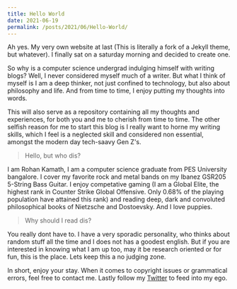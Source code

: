 ```yaml
---
title: Hello World
date: 2021-06-19
permalink: /posts/2021/06/Hello-World/
---
```


Ah yes. My very own website at last (This is literally a fork of a Jekyll theme, but whatever). I finally sat on a saturday morning and decided to create one.

So why is a computer science undergrad indulging himself with writing blogs? Well, I never considered myself much of a writer. But what I think of myself is I am a deep thinker, not just confined to technology, but also about philosophy and life. And from time to time, I enjoy putting my thoughts into words.

This will also serve as a repository containing all my thoughts and experiences, for both you and me to cherish from time to time. The other selfish reason for me to start this blog is I really want to horne my writing skills, which I feel is a neglected skill and considered non essential, amongst the modern day tech-saavy Gen Z's. 

> Hello, but who dis?

I am Rohan Kamath, I am a computer science graduate from PES University bangalore. I cover my favorite rock and metal bands on my Ibanez GSR205 5-String Bass Guitar. I enjoy competative gaming (I am a Global Elite, the highest rank in Counter Strike Global Offensive. Only 0.68% of the playing population have attained this rank) and reading deep, dark and convoluted philosophical books of Nietzsche and Dostoevsky. And I love puppies. 

> Why should I read dis?

You really dont have to. I have a very sporadic personality, who thinks about random stuff all the time and I does not has a goodest english. But if you are interested in knowing what I am up too, may it be research oriented or for fun, this is the place. Lets keep this a no judging zone. 

In short, enjoy your stay. When it comes to copyright issues or grammatical errors, feel free to contact me. Lastly follow my [Twitter](https://twitter.com/rohan__kamath) to feed into my ego.


